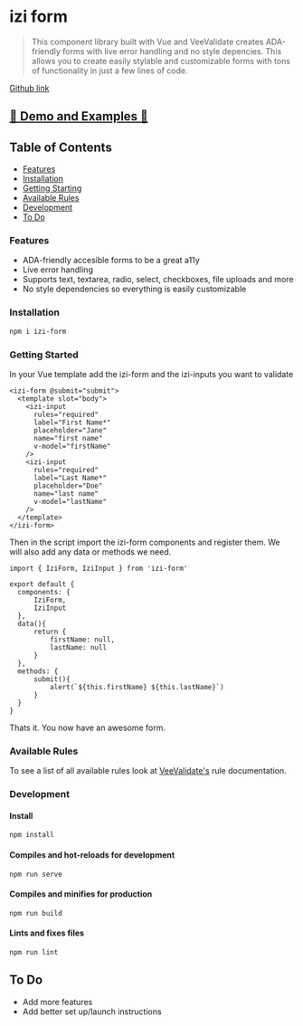 # izi form

> This component library built with Vue and VeeValidate creates ADA-friendly forms with live error handling and no style depencies. This allows you to create easily stylable and customizable forms with tons of functionality in just a few lines of code.

[Github link](https://github.com/insideout-andrew/izi-form)

## [💯 Demo and Examples 💯](https://codesandbox.io/s/peaceful-meadow-jkgoy)

## Table of Contents
  * [Features](#features)
  * [Installation](#installation)
  * [Getting Starting](#getting-started)
  * [Available Rules](#available-rules)
  * [Development](#development)
  * [To Do](#to-do)

### Features
- ADA-friendly accesible forms to be a great a11y
- Live error handling
- Supports text, textarea, radio, select, checkboxes, file uploads and more
- No style dependencies so everything is easily customizable

### Installation

``` bash
npm i izi-form
```

### Getting Started
In your Vue template add the izi-form and the izi-inputs you want to validate
```vue
<izi-form @submit="submit">
  <template slot="body">
    <izi-input
      rules="required" 
      label="First Name*"
      placeholder="Jane"        
      name="first name"
      v-model="firstName" 
    />
    <izi-input
      rules="required" 
      label="Last Name*"
      placeholder="Doe"        
      name="last name"
      v-model="lastName" 
    />
  </template>
</izi-form>
```
Then in the script import the izi-form components and register them. We will also add any data or methods we need.
```vue
import { IziForm, IziInput } from 'izi-form'

export default { 
  components: { 
      IziForm, 
      IziInput
  },
  data(){
      return {
          firstName: null,
          lastName: null
      }
  },
  methods: {
      submit(){
          alert(`${this.firstName} ${this.lastName}`)
      }
  }
}
```
Thats it. You now have an awesome form. 

### Available Rules
To see a list of all available rules look at [VeeValidate's](https://logaretm.github.io/vee-validate/guide/rules.html#rules) rule documentation.

### Development
#### Install
```
npm install
```

#### Compiles and hot-reloads for development
```
npm run serve
```

#### Compiles and minifies for production
```
npm run build
```

#### Lints and fixes files
```
npm run lint
```

## To Do
- Add more features
- Add better set up/launch instructions
